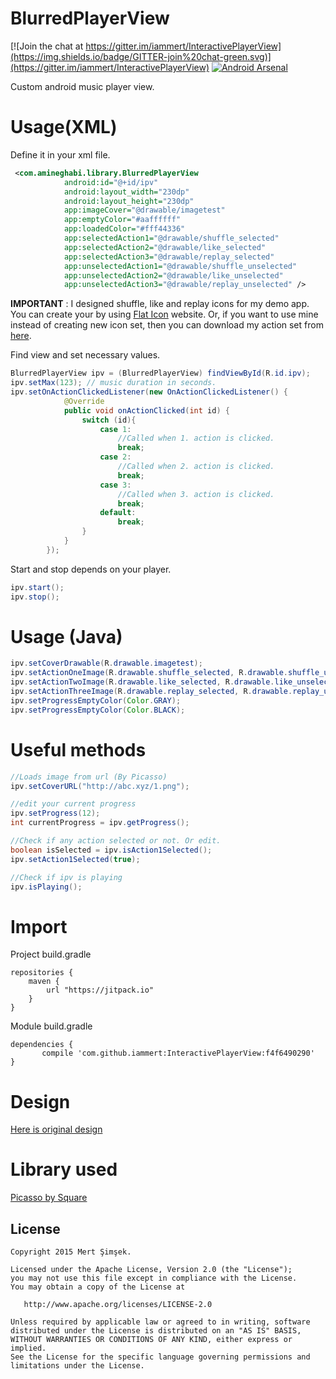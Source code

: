 # BlurredPlayerView
[![Join the chat at https://gitter.im/iammert/InteractivePlayerView](https://img.shields.io/badge/GITTER-join%20chat-green.svg)](https://gitter.im/iammert/InteractivePlayerView) [![Android Arsenal](https://img.shields.io/badge/Android%20Arsenal-InteractivePlayerView-green.svg?style=flat)](https://android-arsenal.com/details/1/2332)

Custom android music player view.

# Usage(XML)

Define it in your xml file.

```xml
 <com.amineghabi.library.BlurredPlayerView
            android:id="@+id/ipv"
            android:layout_width="230dp"
            android:layout_height="230dp"
            app:imageCover="@drawable/imagetest"
            app:emptyColor="#aaffffff"
            app:loadedColor="#fff44336"
            app:selectedAction1="@drawable/shuffle_selected"
            app:selectedAction2="@drawable/like_selected"
            app:selectedAction3="@drawable/replay_selected"
            app:unselectedAction1="@drawable/shuffle_unselected"
            app:unselectedAction2="@drawable/like_unselected"
            app:unselectedAction3="@drawable/replay_unselected" />
```

**IMPORTANT** : I designed shuffle, like and replay icons for my demo app. You can create your by using
[Flat Icon](http://flaticon.com) website. Or, if you want to use mine instead of creating new icon set, then you can download my action set from [here](https://github.com/iammert/InteractivePlayerView/blob/master/demoIcons.zip).


Find view and set necessary values.

```java
BlurredPlayerView ipv = (BlurredPlayerView) findViewById(R.id.ipv);
ipv.setMax(123); // music duration in seconds.
ipv.setOnActionClickedListener(new OnActionClickedListener() {
            @Override
            public void onActionClicked(int id) {
                switch (id){
                    case 1:
                        //Called when 1. action is clicked.
                        break;
                    case 2:
                        //Called when 2. action is clicked.
                        break;
                    case 3:
                        //Called when 3. action is clicked.
                        break;
                    default:
                        break;
                }
            }
        });
```

Start and stop depends on your player.

```java
ipv.start();
ipv.stop();
```

# Usage (Java)

```java
ipv.setCoverDrawable(R.drawable.imagetest);
ipv.setActionOneImage(R.drawable.shuffle_selected, R.drawable.shuffle_unselected);
ipv.setActionTwoImage(R.drawable.like_selected, R.drawable.like_unselected);
ipv.setActionThreeImage(R.drawable.replay_selected, R.drawable.replay_unselected);
ipv.setProgressEmptyColor(Color.GRAY);
ipv.setProgressEmptyColor(Color.BLACK);
```

# Useful methods

```java
//Loads image from url (By Picasso)
ipv.setCoverURL("http://abc.xyz/1.png");
```

```java
//edit your current progress
ipv.setProgress(12);
int currentProgress = ipv.getProgress();
```

```java
//Check if any action selected or not. Or edit.
boolean isSelected = ipv.isAction1Selected();
ipv.setAction1Selected(true);
```

```java
//Check if ipv is playing
ipv.isPlaying();
```

# Import

Project build.gradle

```
repositories {
    maven {
        url "https://jitpack.io"
    }
}
```

Module build.gradle
```
dependencies {
	   compile 'com.github.iammert:InteractivePlayerView:f4f6490290'
}
```

# Design

[Here is original design](https://www.pinterest.com/pin/400187116866664878/)

# Library used

[Picasso by Square](http://square.github.io/picasso/)


License
--------


    Copyright 2015 Mert Şimşek.

    Licensed under the Apache License, Version 2.0 (the "License");
    you may not use this file except in compliance with the License.
    You may obtain a copy of the License at

       http://www.apache.org/licenses/LICENSE-2.0

    Unless required by applicable law or agreed to in writing, software
    distributed under the License is distributed on an "AS IS" BASIS,
    WITHOUT WARRANTIES OR CONDITIONS OF ANY KIND, either express or implied.
    See the License for the specific language governing permissions and
    limitations under the License.


